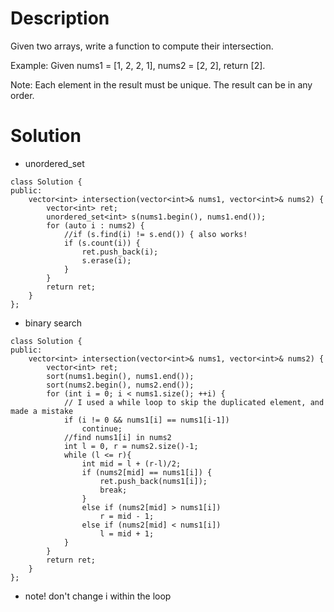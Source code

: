 # Description

Given two arrays, write a function to compute their intersection.

Example:
Given nums1 = [1, 2, 2, 1], nums2 = [2, 2], return [2].

Note:
Each element in the result must be unique.
The result can be in any order.

# Solution
- unordered_set
```
class Solution {
public:
    vector<int> intersection(vector<int>& nums1, vector<int>& nums2) {
        vector<int> ret;
        unordered_set<int> s(nums1.begin(), nums1.end());
        for (auto i : nums2) {
            //if (s.find(i) != s.end()) { also works!
            if (s.count(i)) {
                ret.push_back(i);
                s.erase(i);
            }     
        }
        return ret;
    }
};
```
- binary search
```
class Solution {
public:
    vector<int> intersection(vector<int>& nums1, vector<int>& nums2) {
        vector<int> ret;
        sort(nums1.begin(), nums1.end());
        sort(nums2.begin(), nums2.end());
        for (int i = 0; i < nums1.size(); ++i) {
            // I used a while loop to skip the duplicated element, and made a mistake
            if (i != 0 && nums1[i] == nums1[i-1])
                continue;
            //find nums1[i] in nums2
            int l = 0, r = nums2.size()-1;
            while (l <= r){
                int mid = l + (r-l)/2;
                if (nums2[mid] == nums1[i]) {
                    ret.push_back(nums1[i]);
                    break;
                }
                else if (nums2[mid] > nums1[i])
                    r = mid - 1;
                else if (nums2[mid] < nums1[i])
                    l = mid + 1;
            }
        }
        return ret;
    }
};
```
- note! don't change i within the loop
